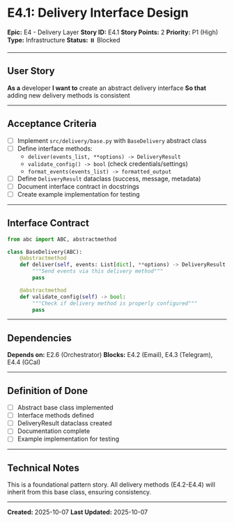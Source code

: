 # E4.1: Delivery Interface Design

**Epic:** E4 - Delivery Layer
**Story ID:** E4.1
**Story Points:** 2
**Priority:** P1 (High)
**Type:** Infrastructure
**Status:** ⏸️ Blocked

---

## User Story

**As a** developer
**I want to** create an abstract delivery interface
**So that** adding new delivery methods is consistent

---

## Acceptance Criteria

- [ ] Implement `src/delivery/base.py` with `BaseDelivery` abstract class
- [ ] Define interface methods:
  - `deliver(events_list, **options) -> DeliveryResult`
  - `validate_config() -> bool` (check credentials/settings)
  - `format_events(events_list) -> formatted_output`
- [ ] Define `DeliveryResult` dataclass (success, message, metadata)
- [ ] Document interface contract in docstrings
- [ ] Create example implementation for testing

---

## Interface Contract

```python
from abc import ABC, abstractmethod

class BaseDelivery(ABC):
    @abstractmethod
    def deliver(self, events: List[dict], **options) -> DeliveryResult:
        """Send events via this delivery method"""
        pass

    @abstractmethod
    def validate_config(self) -> bool:
        """Check if delivery method is properly configured"""
        pass
```

---

## Dependencies

**Depends on:** E2.6 (Orchestrator)
**Blocks:** E4.2 (Email), E4.3 (Telegram), E4.4 (GCal)

---

## Definition of Done

- [ ] Abstract base class implemented
- [ ] Interface methods defined
- [ ] DeliveryResult dataclass created
- [ ] Documentation complete
- [ ] Example implementation for testing

---

## Technical Notes

This is a foundational pattern story. All delivery methods (E4.2-E4.4) will inherit from this base class, ensuring consistency.

---

**Created:** 2025-10-07
**Last Updated:** 2025-10-07
